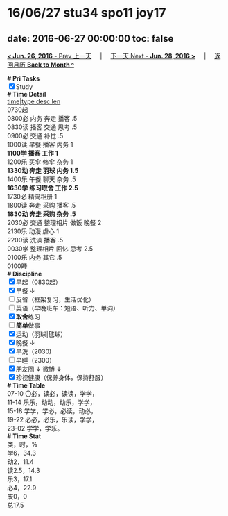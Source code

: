 # 16/06/27 stu34 spo11 joy17

date: 2016-06-27 00:00:00
toc: false
---
[**< Jun. 26, 2016** - Prev 上一天](/lifelogs/2016/06/d26.md) &nbsp; &nbsp; | &nbsp; &nbsp; [下一天 Next - **Jun. 28, 2016 >**](/lifelogs/2016/06/d28.md) &nbsp; &nbsp; |  &nbsp; &nbsp; [返回月历 **Back to Month ^**](/lifelogs/2016/06/index.md)
<br/><div><b># Pri Tasks</b></div><div><input checked="true" type="checkbox"/>Study</div><div><b># Time Detail</b></div><div><u>time|type desc len</u></div><div>0730起</div><div>0800必 内务 奔走 播客 .5</div><div>0830读 播客 交通 思考 .5</div><div>0900必 交通 补觉 .5</div><div>1000读 早餐 播客 内务 1</div><div><b>1100学 播客 工作 1</b></div><div>1200乐 买伞 修伞 杂务 1</div><div><b>1330动 奔走 羽球 内务 1.5</b></div><div>1400乐 午餐 聊天 杂务 .5</div><div><b>1630学 练习取舍 工作 2.5</b></div><div>1730必 精简相册 1</div><div>1800读 奔走 采购 播客 .5</div><div><b>1830动 奔走 采购 杂务 .5</b></div><div>2030必 交通 整理相片 做饭 晚餐 2</div><div>2130乐 动漫 虐心 1</div><div>2200读 洗澡 播客 .5</div><div>0030学 整理相片 回忆 思考 2.5</div><div>0100乐 内务 其它 .5</div><div>0100睡</div><div><b># Discipline</b></div><div><input checked="true" type="checkbox"/>早起（0830起）</div><div><input checked="true" type="checkbox"/>早餐 ↓</div><div><input type="checkbox"/>反省（框架复习，生活优化）</div><div><input type="checkbox"/>英语（早晚班车：短语、听力、单词）</div><div><input checked="true" type="checkbox"/><b>取舍</b>练习</div><div><input type="checkbox"/><b>简单</b>做事</div><div><input checked="true" type="checkbox"/>运动（羽球|毽球）</div><div><input checked="true" type="checkbox"/>晚餐 ↓</div><div><input checked="true" type="checkbox"/>早洗（2030)</div><div><input type="checkbox"/>早睡（2300）</div><div><input checked="true" type="checkbox"/>朋友圈 ↓ 微博 ↓</div><div><input checked="true" type="checkbox"/>珍视健康（保养身体，保持舒服）</div><div><b># Time Table</b></div><div>07-10 〇必，读必，读读，学学，</div><div>11-14 乐乐，动动，动乐，学学，</div><div>15-18 学学，学必，必读，动必，</div><div>19-22 必必，必乐，乐读，学学，</div><div>23-02 学学，学乐。</div><div><b># Time Stat</b></div><div>类，时，%</div><div>学6，34.3</div><div>动2，11.4</div><div>读2.5，14.3</div><div>乐3，17.1</div><div>必4，22.9</div><div>废0，0</div><div>总17.5</div>
